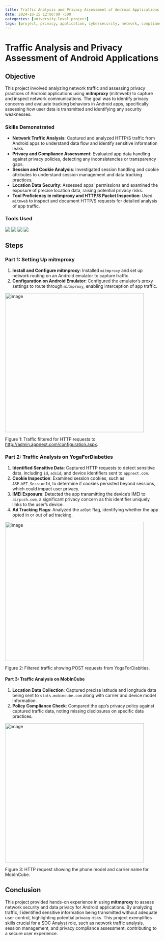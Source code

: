 ```yaml
---
title: Traffic Analysis and Privacy Assessment of Android Applications
date: 2024-10-15 12:00:00 -500
categories: [university-level project]
tags: [project, privacy, application, cybersecurity, network, compliance assessment, cookie, data security]
---
```



# Traffic Analysis and Privacy Assessment of Android Applications


## Objective
This project involved analyzing network traffic and assessing privacy practices of Android applications using **mitmproxy** (mitmweb) to capture and inspect network communications. The goal was to identify privacy concerns and evaluate tracking behaviors in Android apps, specifically assessing how user data is transmitted and identifying any security weaknesses.

### Skills Demonstrated
- **Network Traffic Analysis**: Captured and analyzed HTTP/S traffic from Android apps to understand data flow and identify sensitive information leaks.
- **Privacy and Compliance Assessment**: Evaluated app data handling against privacy policies, detecting any inconsistencies or transparency gaps.
- **Session and Cookie Analysis**: Investigated session handling and cookie attributes to understand session management and data tracking practices.
- **Location Data Security**: Assessed apps' permissions and examined the exposure of precise location data, raising potential privacy risks.
- **Tool Proficiency in mitmproxy and HTTP/S Packet Inspection**: Used `mitmweb` to inspect and document HTTP/S requests for detailed analysis of app traffic.

### Tools Used
<div>
    <img src="https://img.shields.io/badge/-mitmproxy-4CAF50?style=for-the-badge&logo=mitmproxy&logoColor=white" />
    <img src="https://img.shields.io/badge/-Python-3776AB?style=for-the-badge&logo=Python&logoColor=white" />
    <img src="https://img.shields.io/badge/-Android%20Emulator-3DDC84?style=for-the-badge&logo=Android&logoColor=white" />
    <img src="https://img.shields.io/badge/-Chrome-4285F4?style=for-the-badge&logo=GoogleChrome&logoColor=white" />
</div>


## Steps

### Part 1: Setting Up mitmproxy
1. **Install and Configure mitmproxy**: Installed `mitmproxy` and set up network routing on an Android emulator to capture traffic.
2. **Configuration on Android Emulator**: Configured the emulator’s proxy settings to route through `mitmproxy`, enabling interception of app traffic.

<img width="452" alt="image" src="https://github.com/user-attachments/assets/19a1faac-f478-4125-9727-14b6a5dc970d">

Figure 1: Traffic filtered for HTTP requests to http://admin.appnext.com/configuration.aspx.

### Part 2: Traffic Analysis on **YogaForDiabeties**
1. **Identified Sensitive Data**: Captured HTTP requests to detect sensitive data, including `id`, `adsid`, and device identifiers sent to `appnext.com`.
2. **Cookie Inspection**: Examined session cookies, such as `ASP.NET_SessionId`, to determine if cookies persisted beyond sessions, which could impact user privacy.
3. **IMEI Exposure**: Detected the app transmitting the device’s IMEI to `airpush.com`, a significant privacy concern as this identifier uniquely links to the user’s device.
4. **Ad Tracking Flags**: Analyzed the `adOpt` flag, identifying whether the app opted in or out of ad tracking.

<img width="452" alt="image" src="https://github.com/user-attachments/assets/bc8ba044-d028-4bae-8e25-eca93a7c6f98">

Figure 2: Filtered traffic showing POST requests from YogaForDiabities.

#### Part 3: Traffic Analysis on **MobInCube**
1. **Location Data Collection**: Captured precise latitude and longitude data being sent to `stats.mobincube.com` along with carrier and device model information.
2. **Policy Compliance Check**: Compared the app’s privacy policy against captured traffic data, noting missing disclosures on specific data practices.

<img width="452" alt="image" src="https://github.com/user-attachments/assets/e82a398b-6bf7-4174-8dd4-4aaf40009f37">

Figure 3: HTTP request showing the phone model and carrier name for MobInCube.


## Conclusion
This project provided hands-on experience in using **mitmproxy** to assess network security and data privacy for Android applications. By analyzing traffic, I identified sensitive information being transmitted without adequate user control, highlighting potential privacy risks. This project exemplifies skills crucial for a SOC Analyst role, such as network traffic analysis, session management, and privacy compliance assessment, contributing to a secure user experience.


